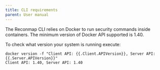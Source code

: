 ```yaml
---
title: CLI requirements
parent: User manual
---
```


The Reconmap CLI relies on Docker to run security commands inside containers. The minimum version of Docker API supported is 1.40.

To check what version your system is running execute:

```shell
docker version -f "Client API: {{.Client.APIVersion}}, Server API: {{.Server.APIVersion}}"
Client API: 1.40, Server API: 1.40
```
